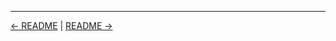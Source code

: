 

<!-- FooterStart -->
---
[← README](../03_02_browse_a_jobs_workspace/README.md) | [README →](../03_04_parameters_envrionment_variables/README.md)
<!-- FooterEnd -->
